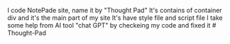 I code NotePade site, name it by "Thought Pad"
It's contains of container div and it's the main part of my site
It's have style file and script file
I take some help from AI tool "chat GPT" by checkeing my code and fixed it
#   T h o u g h t - P a d  
 